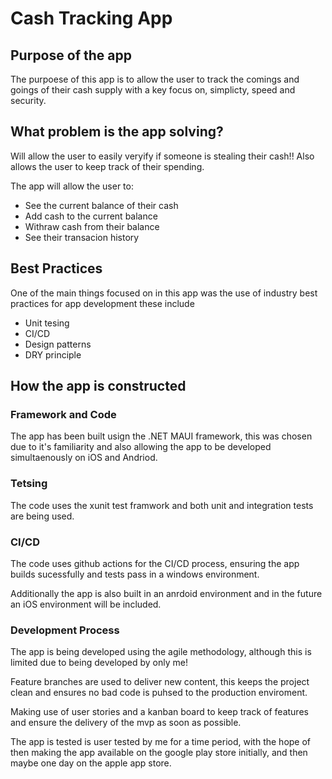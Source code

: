 # Cash Tracking App

## Purpose of the app

The purpoese of this app is to allow the user to track the comings and goings of their cash supply with a key focus on, simplicty, speed and security.

## What problem is the app solving?

Will allow the user to easily veryify if someone is stealing their cash!! Also allows the user to keep track of their spending.

The app will allow the user to:

- See the current balance of their cash
- Add cash to the current balance
- Withraw cash from their balance
- See their transacion history

## Best Practices

One of the main things focused on in this app was the use of industry best practices for app development these include 

- Unit tesing
- CI/CD
- Design patterns
- DRY principle

## How the app is constructed

### Framework and Code

The app has been built usign the .NET MAUI framework, this was chosen due to it's familiarity and also allowing the app to be developed simultaenously on iOS and Andriod.

### Tetsing 

The code uses the xunit test framwork and both unit and integration tests are being used.

### CI/CD

The code uses github actions for the CI/CD process, ensuring the app builds sucessfully and tests pass in a windows environment. 

Additionally the app is also built in an anrdoid environment and in the future an iOS environment will be included.

### Development Process

The app is being developed using the agile methodology, although this is limited due to being developed by only me! 

Feature branches are used to deliver new content, this keeps the project clean and ensures no bad code is puhsed to the production enviroment.

Making use of user stories and a kanban board to keep track of features and ensure the delivery of the mvp as soon as possible. 

The app is tested is user tested by me for a time period, with the hope of then making the app available on the google play store initially, and then maybe one day on the apple app store.
